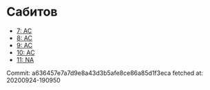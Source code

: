 # Сабитов
- [7: AC](7.md)
- [8: AC](8.md)
- [9: AC](9.md)
- [10: AC](10.md)
- [11: NA](11.md)

Commit: a636457e7a7d9e8a43d3b5afe8ce86a85d1f3eca
 fetched at: 20200924-190950
